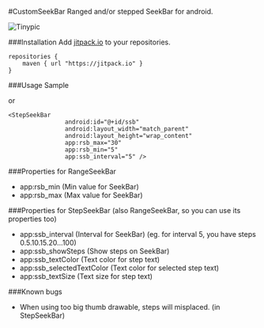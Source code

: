 #CustomSeekBar
Ranged and/or stepped SeekBar for android.

![Tinypic](http://i59.tinypic.com/xghaxk.png)

###Installation
Add [jitpack.io](https://jitpack.io/) to your repositories.

    repositories {
        maven { url "https://jitpack.io" }
    }

###Usage Sample
    <RangeSeekBar
                    android:id="@+id/rsb"
                    android:layout_width="match_parent"
                    android:layout_height="wrap_content"
                    app:rsb_max="30"
                    app:rsb_min="5" />

or

    <StepSeekBar
                    android:id="@+id/ssb"
                    android:layout_width="match_parent"
                    android:layout_height="wrap_content"
                    app:rsb_max="30"
                    app:rsb_min="5"
                    app:ssb_interval="5" />

###Properties for RangeSeekBar
* app:rsb_min (Min value for SeekBar)
* app:rsb_max (Max value for SeekBar)

###Properties for StepSeekBar (also RangeSeekBar, so you can use its properties too)
* app:ssb_interval (Interval for SeekBar) (eg. for interval 5, you have steps 0.5.10.15.20...100)
* app:ssb_showSteps (Show steps on SeekBar)
* app:ssb_textColor (Text color for step text)
* app:ssb_selectedTextColor (Text color for selected step text)
* app:ssb_textSize (Text size for step text)

###Known bugs
* When using too big thumb drawable, steps will misplaced. (in StepSeekBar)
